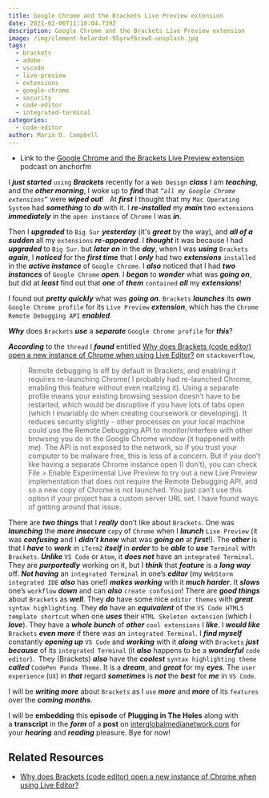 ```yaml
---
title: Google Chrome and the Brackets Live Preview extension
date: 2021-02-06T11:10:04.739Z
description: Google Chrome and the Brackets Live Preview extension
image: /img/clement-helardot-95yrwf6cnw8-unsplash.jpg
tags:
  - brackets
  - adobe
  - vscode
  - live-preview
  - extensions
  - google-chrome
  - security
  - code-editor
  - integrated-terminal
categories:
  - code-editor
author: Maria D. Campbell
---
```

+ Link to the [Google Chrome and the Brackets Live Preview extension](https://anchor.fm/maria-campbell/episodes/Google-Chrome-and-the-Brackets-Live-Preview-extension-eq12j5) podcast on anchorfm

I ***just started*** `using` ***Brackets*** recently for a `Web Design` ***class*** I am ***teaching***, and the ***other morning***, I woke up to ***find*** that *`“all my Google Chrome extensions”`* were ***wiped out***!   At ***first*** I thought that my `Mac Operating System` had ***something*** to ***do*** with it. I ***re-installed*** my ***main*** two `extensions` ***immediately*** in the `open instance` of `Chrome` I was ***in***.

Then I ***upgraded*** to `Big Sur` ***yesterday*** (it's ***great*** by the way), and ***all of a sudden*** all my `extensions` ***re-appeared***. I ***thought*** it was because I had ***upgraded*** to `Big Sur`. but ***later on*** in the ***day***, when I was ***using*** `Brackets` ***again***, I ***noticed*** for the ***first time*** that I ***only*** had two ***extensions*** `installed` in the ***active instance*** of `Google Chrome`. I ***also*** noticed that I had ***two instances*** of `Google Chrome` ***open***. I ***began*** to ***wonder*** what was ***going on***, but did at ***least*** find out that ***one*** of ***them*** `contained` ***all*** my ***extensions***!

I found out ***pretty quickly*** what was ***going on***. `Brackets` ***launches*** its ***own*** `Google Chrome profile` for its `Live Preview` ***extension***, which has the `Chrome Remote Debugging API` ***enabled***.

***Why*** does `Brackets` ***use*** a ***separate*** `Google Chrome profile` for ***this***?

***According*** to the `thread` I ***found*** entitled [Why does Brackets (code editor) open a new instance of Chrome when using Live Editor?](https://stackoverflow.com/questions/29089422/why-does-brackets-code-editor-open-a-new-instance-of-chrome-when-using-live-ed) on `stackoverflow`,

> Remote debugging Is off by default in Brackets, and enabling it requires re-launching Chrome( I probably had re-launched Chrome, enabling this feature without even realizing it). Using a separate profile means your existing browsing session doesn’t have to be restarted, which would be disruptive if you have lots of tabs open (which I invariably do when creating coursework or developing).
It reduces security slightly - other processes on your local machine could use the Remote Debugging API to monitor/interfere with other browsing you do in the Google Chrome window (it happened with me). The API is not exposed to the network, so if you trust your computer to be malware free, this is less of a concern.
But if you don’t like having a separate Chrome instance open (I don’t), you can check File > Enable Experimental Live Preview to try out a new Live Preview implementation that does not require the Remote Debugging API, and so a new copy of Chrome is not launched. You just can’t use this option if your project has a custom server URL set. I have found ways of getting around that issue.

There are ***two things*** that I ***really*** don’t like about `Brackets`. One was ***launching*** the ***more insecure*** `copy` of `Chrome` when I ***launch*** `Live Preview` (it was ***confusing*** and I ***didn’t know*** what was ***going on*** at ***first***!). The ***other*** is that I ***have*** to ***work*** in `iTerm2` ***itself*** in ***order*** to be ***able*** to ***use*** `Terminal` with `Brackets`. ***Unlike*** `VS Code` or `Atom`, it ***does not*** have an `integrated Terminal`. They are ***purportedly*** working on it, but I ***think*** that ***feature*** is a ***long way*** off. ***Not having*** an `integrated Terminal` in one’s ***editor*** (my `WebStorm integrated IDE` ***also*** has one!) ***makes working*** with it ***much harder***. It ***slows*** one’s `workflow` ***down*** and can ***also*** `create confusion`!
There are ***good things*** about `Brackets` as ***well***. They ***do*** have some nice `editor themes` with ***great*** `syntax highlighting`. They ***do*** have an ***equivalent*** of the `VS Code HTML5 template shortcut` when one ***uses*** their `HTML Skeleton extension` (which I ***love***). They have a ***whole bunch*** of ***other*** `cool extensions` I ***like***. I ***would like*** `Brackets` ***even more*** if there was an `integrated Terminal`. I ***find myself*** constantly ***opening up*** `VS Code` and ***working*** with it ***along*** with `Brackets` ***just because*** of its `integrated Terminal` (it ***also*** happens to be a ***wonderful*** `code editor`).  They (Brackets) ***also*** have the ***coolest*** `syntax highlighting theme` ***called*** `CodePen Panda Theme`. It is a ***dream***, and ***great*** for my ***eyes***. The `user experience` (`UX`) in ***that*** regard ***sometimes*** is ***not*** the ***best*** for ***me*** in `VS Code`.

I will be ***writing more*** about `Brackets` as I `use` ***more*** and ***more*** of its `features` over the ***coming months***.

I will be **embedding** this **episode** of **Plugging in The Holes** along with a **transcript** in the ***form*** of a **post** on [interglobalmedianetwork.com](https://www.interglobalmedianetwork.com/) for your ***hearing*** and ***reading*** pleasure. Bye for now!

## Related Resources

+ [Why does Brackets (code editor) open a new instance of Chrome when using Live Editor?
](https://stackoverflow.com/questions/29089422/why-does-brackets-code-editor-open-a-new-instance-of-chrome-when-using-live-ed#:~:text=1%20Answer&text=The%20Chrome%20profile%20that%20Brackets,it%20requires%20re%2Dlaunching%20Chrome)


